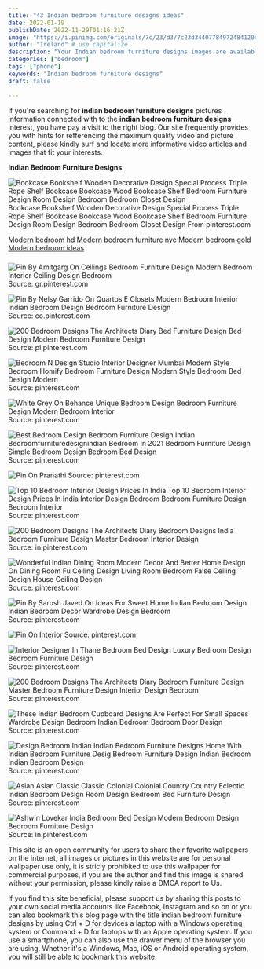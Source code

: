 ```yaml
---
title: "43 Indian bedroom furniture designs ideas"
date: 2022-01-19
publishDate: 2022-11-29T01:16:21Z
image: "https://i.pinimg.com/originals/7c/23/d3/7c23d34407784972484120e93359ebd0.jpg"
author: "Ireland" # use capitalize
description: "Your Indian bedroom furniture designs images are available in this site. Indian bedroom furniture designs are a topic that is being searched for and liked by netizens now. You can Find and Download the Indian bedroom furniture designs files here. Get all royalty-free photos and vectors."
categories: ["bedroom"]
tags: ["phone"]
keywords: "Indian bedroom furniture designs"
draft: false

---
```


If you're searching for **indian bedroom furniture designs** pictures information connected with to the **indian bedroom furniture designs** interest, you have pay a visit to the right  blog.  Our site frequently  provides you with  hints  for refferencing  the maximum  quality video and picture  content, please kindly surf and locate more informative video articles and images  that fit your interests.

**Indian Bedroom Furniture Designs**. 

![Bookcase Bookshelf Wooden Decorative Design Special Process Triple Rope Shelf Bookcase Bookcase Wood Bookcase Shelf Bedroom Furniture Design Room Design Bedroom Bedroom Closet Design](https://i.pinimg.com/736x/a0/a8/7d/a0a87d29f371a87b5288adcc05b1bba5.jpg "Bookcase Bookshelf Wooden Decorative Design Special Process Triple Rope Shelf Bookcase Bookcase Wood Bookcase Shelf Bedroom Furniture Design Room Design Bedroom Bedroom Closet Design")
Bookcase Bookshelf Wooden Decorative Design Special Process Triple Rope Shelf Bookcase Bookcase Wood Bookcase Shelf Bedroom Furniture Design Room Design Bedroom Bedroom Closet Design From pinterest.com

[Modern bedroom hd](/modern-bedroom-hd/)
[Modern bedroom furniture nyc](/modern-bedroom-furniture-nyc/)
[Modern bedroom gold](/modern-bedroom-gold/)
[Modern bedroom ideas](/modern-bedroom-ideas/)



### 

 


![Pin By Amitgarg On Ceilings Bedroom Furniture Design Modern Bedroom Interior Ceiling Design Bedroom](https://i.pinimg.com/originals/1e/bc/64/1ebc64b2886c968e410093de5fd8696e.jpg "Pin By Amitgarg On Ceilings Bedroom Furniture Design Modern Bedroom Interior Ceiling Design Bedroom")
Source: gr.pinterest.com

 

![Pin By Nelsy Garrido On Quartos E Closets Modern Bedroom Interior Indian Bedroom Design Bedroom Furniture Design](https://i.pinimg.com/originals/ac/19/8f/ac198f080275b9d981bc2d80e7ae4828.jpg "Pin By Nelsy Garrido On Quartos E Closets Modern Bedroom Interior Indian Bedroom Design Bedroom Furniture Design")
Source: co.pinterest.com

 

![200 Bedroom Designs The Architects Diary Bed Furniture Design Bed Design Modern Bedroom Furniture Design](https://i.pinimg.com/originals/e3/39/25/e339256df74a6d846c7efac07e15f5d5.jpg "200 Bedroom Designs The Architects Diary Bed Furniture Design Bed Design Modern Bedroom Furniture Design")
Source: pl.pinterest.com

 

![Bedroom N Design Studio Interior Designer Mumbai Modern Style Bedroom Homify Bedroom Furniture Design Modern Style Bedroom Bed Design Modern](https://i.pinimg.com/originals/04/7c/39/047c3915f44892ea116788b5c6b3e6b1.jpg "Bedroom N Design Studio Interior Designer Mumbai Modern Style Bedroom Homify Bedroom Furniture Design Modern Style Bedroom Bed Design Modern")
Source: pinterest.com

 

![White Grey On Behance Unique Bedroom Design Bedroom Furniture Design Modern Bedroom Interior](https://i.pinimg.com/originals/7d/38/e3/7d38e3d2cc662bc354fcca2dc1871902.jpg "White Grey On Behance Unique Bedroom Design Bedroom Furniture Design Modern Bedroom Interior")
Source: pinterest.com

 

![Best Bedroom Design Bedroom Furniture Design Indian Bedroomfurnituredesignindian Bedroom In 2021 Bedroom Furniture Design Simple Bedroom Design Bedroom Bed Design](https://i.pinimg.com/736x/b4/12/75/b4127573b878d7de2d20cebc90b3c52f.jpg "Best Bedroom Design Bedroom Furniture Design Indian Bedroomfurnituredesignindian Bedroom In 2021 Bedroom Furniture Design Simple Bedroom Design Bedroom Bed Design")
Source: pinterest.com

 

![Pin On Pranathi](https://i.pinimg.com/originals/2f/9e/eb/2f9eeb335725659599e7ee8bfd83eb14.jpg "Pin On Pranathi")
Source: pinterest.com

 

![Top 10 Bedroom Interior Design Prices In India Top 10 Bedroom Interior Design Prices In India Interior Design Bedroom Bedroom Furniture Design Bedroom Interior](https://i.pinimg.com/originals/72/29/a5/7229a55300ce2ba6e9952e1099f25a16.jpg "Top 10 Bedroom Interior Design Prices In India Top 10 Bedroom Interior Design Prices In India Interior Design Bedroom Bedroom Furniture Design Bedroom Interior")
Source: pinterest.com

 

![200 Bedroom Designs The Architects Diary Bedroom Designs India Bedroom Furniture Design Master Bedroom Interior Design](https://i.pinimg.com/originals/31/57/7d/31577dabcfd4807c86f08287580d4db6.jpg "200 Bedroom Designs The Architects Diary Bedroom Designs India Bedroom Furniture Design Master Bedroom Interior Design")
Source: in.pinterest.com

 

![Wonderful Indian Dining Room Modern Decor And Better Home Design On Dining Room Fu Ceiling Design Living Room Bedroom False Ceiling Design House Ceiling Design](https://i.pinimg.com/originals/23/e3/21/23e321a3d39c4b38295e71209e2d5797.jpg "Wonderful Indian Dining Room Modern Decor And Better Home Design On Dining Room Fu Ceiling Design Living Room Bedroom False Ceiling Design House Ceiling Design")
Source: pinterest.com

 

![Pin By Sarosh Javed On Ideas For Sweet Home Indian Bedroom Design Indian Bedroom Decor Wardrobe Design Bedroom](https://i.pinimg.com/originals/f3/14/40/f314406a0796ac6b46834582ccb52c25.jpg "Pin By Sarosh Javed On Ideas For Sweet Home Indian Bedroom Design Indian Bedroom Decor Wardrobe Design Bedroom")
Source: pinterest.com

 

![Pin On Interior](https://i.pinimg.com/474x/ee/fb/71/eefb71b333f717cce24966b9fc6ece2c.jpg "Pin On Interior")
Source: pinterest.com

 

![Interior Designer In Thane Bedroom Bed Design Luxury Bedroom Design Bedroom Furniture Design](https://i.pinimg.com/564x/05/52/49/0552496f4366e07f648d2bb7030ca81f.jpg "Interior Designer In Thane Bedroom Bed Design Luxury Bedroom Design Bedroom Furniture Design")
Source: pinterest.com

 

![200 Bedroom Designs The Architects Diary Bedroom Furniture Design Master Bedroom Furniture Design Interior Design Bedroom](https://i.pinimg.com/originals/b2/38/cd/b238cd7a8ee288584efc6cd25524820a.jpg "200 Bedroom Designs The Architects Diary Bedroom Furniture Design Master Bedroom Furniture Design Interior Design Bedroom")
Source: pinterest.com

 

![These Indian Bedroom Cupboard Designs Are Perfect For Small Spaces Wardrobe Design Bedroom Indian Bedroom Bedroom Door Design](https://i.pinimg.com/originals/d2/e1/89/d2e18990e4907939f2fa03723ce3af78.jpg "These Indian Bedroom Cupboard Designs Are Perfect For Small Spaces Wardrobe Design Bedroom Indian Bedroom Bedroom Door Design")
Source: pinterest.com

 

![Design Bedroom Indian Indian Bedroom Furniture Designs Home With Indian Bedroom Furniture Desig Bedroom Furniture Design Indian Bedroom Indian Bedroom Design](https://i.pinimg.com/originals/5d/3f/90/5d3f907640d76578f1cee4002cc768ba.jpg "Design Bedroom Indian Indian Bedroom Furniture Designs Home With Indian Bedroom Furniture Desig Bedroom Furniture Design Indian Bedroom Indian Bedroom Design")
Source: pinterest.com

 

![Asian Asian Classic Classic Colonial Colonial Country Country Eclectic Indian Bedroom Design Room Design Bedroom Bed Furniture Design](https://i.pinimg.com/originals/f5/10/99/f51099166d1a1630931f4dad022fa21f.png "Asian Asian Classic Classic Colonial Colonial Country Country Eclectic Indian Bedroom Design Room Design Bedroom Bed Furniture Design")
Source: pinterest.com

 

![Ashwin Lovekar India Bedroom Bed Design Modern Bedroom Design Bedroom Furniture Design](https://i.pinimg.com/originals/7c/23/d3/7c23d34407784972484120e93359ebd0.jpg "Ashwin Lovekar India Bedroom Bed Design Modern Bedroom Design Bedroom Furniture Design")
Source: in.pinterest.com

 

This site is an open community for users to share their favorite wallpapers on the internet, all images or pictures in this website are for personal wallpaper use only, it is stricly prohibited to use this wallpaper for commercial purposes, if you are the author and find this image is shared without your permission, please kindly raise a DMCA report to Us.

If you find this site beneficial, please support us by sharing this posts to your own social media accounts like Facebook, Instagram and so on or you can also bookmark this blog page with the title indian bedroom furniture designs by using Ctrl + D for devices a laptop with a Windows operating system or Command + D for laptops with an Apple operating system. If you use a smartphone, you can also use the drawer menu of the browser you are using. Whether it's a Windows, Mac, iOS or Android operating system, you will still be able to bookmark this website.

